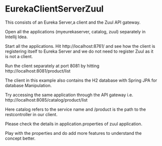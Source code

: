 # EurekaClientServerZuul
This consists of an Eureka Server,a client and the Zuul API gateway.

Open all the applications (myeurekaserver, catalog, zuul) separately in Intellij Idea. 

Start all the applications. Hit http://localhost:8761/ and see how the client is registering itself to Eureka Server and we do not need to register Zuul as it is not a client.

Run the client separately at port 8081 by hitting http://localhost:8081/product/list 

The client in this example also contains the H2 database with Spring JPA for database Manipulation. 

Try accessing the same application through the API gateway i.e. http://localhost:8085/catalog/product/list

Here catalog refers to the service name and /product is the path to the restcontroller in our client.

Please check the details in application.properties of zuul application.

Play with the properties and do add more features to understand the concept better.
